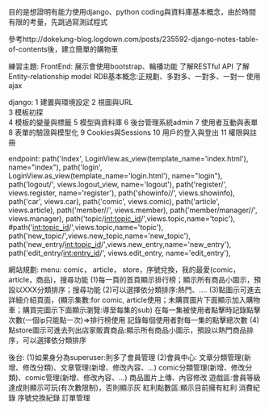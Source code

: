 目的是想證明有能力使用django、python coding與資料庫基本概念，由於時間有限的考量，先跳過寫測試程式

參考http://dokelung-blog.logdown.com/posts/235592-django-notes-table-of-contents後，建立簡單的購物車

練習主題:
FrontEnd: 展示會使用bootstrap、輪播功能
了解RESTful API
了解Entity-relationship model
RDB基本概念:正規劃、多對多、一對多、一對一
使用ajax

django:
1	建置與環境設定
2	視圖與URL	
3	模板初探	
4	模板的變量與標籤
5	模型與資料庫
6	後台管理系統admin
7	使用者互動與表單
8	表單的驗證與模型化
9	Cookies與Sessions
10	用戶的登入與登出
11	權限與註冊

endpoint:
path('index', LoginView.as_view(template_name='index.html'), name="index"),
path('login', LoginView.as_view(template_name='login.html'), name="login"),
path('logout/', views.logout_view, name='logout'),
path('register/', views.register, name='register'),
path('showinfo/<attr>/', views.showinfo),
path('car', views.car),
path('comic', views.comic),
path('article', views.article),
path('member/<attr>/', views.member),
path('member/manager/<attr>/', views.manager),
path('topic/<int:topic_id>/',views.topic,name='topic'), #path('<int:topic_id>/',views.topic,name='topic'),
path('new_topic/',views.new_topic,name='new_topic'),
path('new_entry/<int:topic_id>/',views.new_entry,name='new_entry'),
path('edit_entry/<int:entry_id>/', views.edit_entry, name='edit_entry'),

網站規劃:
menu: comic， article， store，序號兌換，我的最愛(comic， article，商品)，搜尋功能 (1)每一頁的首頁顯示排行榜；顯示所有商品小圖示，預設以XXX分類排序；搜尋功能 (2)可以選擇依分類排序:熱門、.... (3)點圖示可進去詳細介紹頁面，(顯示集數:for comic, article使用；未購買圖片下面顯示加入購物車；購買完圖示下面顯示瀏覽:導至每集的sub) 在每一集被使用者點擊時記錄點擊次數(一個ip只能點一次)=>排行榜使用 記錄每個使用者對每一集的點擊總次數 (4)點store圖示可進去列出店家販賣商品:顯示所有商品小圖示，預設以熱門商品排序，可以選擇依分類排序

後台: (1)如果身分為superuser:則多了會員管理 (2)會員中心: 文章分類管理(新增、修改分類)、文章管理(新增、修改內容、...) comic分類管理(新增、修改分類)、comic管理(新增、修改內容、...) 商品圖片上傳、內容修改 遊戲區:會員等級達成則顯示可玩(有次數限制)，否則顯示灰 紅利點數區:顯示目前擁有紅利 消費紀錄 序號兌換紀錄 訂單管理
